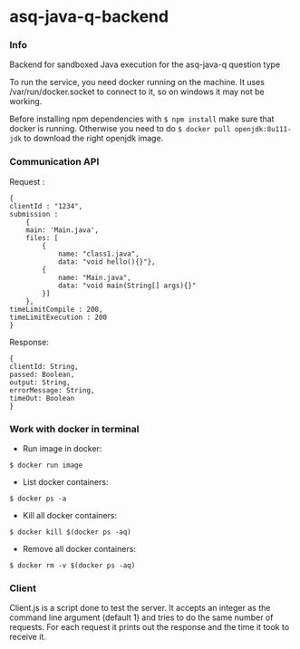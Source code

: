 # asq-java-q-backend

### Info

Backend for sandboxed Java execution for the asq-java-q question type

To run the service, you need docker running on the machine.
It uses /var/run/docker.socket to connect to it, so on windows it may not be working.

Before installing npm dependencies with ```$ npm install``` make sure that docker is running.
Otherwise you need to do ```$ docker pull openjdk:8u111-jdk``` to download the right openjdk image.


### Communication API


Request :
```
{
clientId : "1234",
submission : 
    {
    main: 'Main.java',
    files: [
        {
            name: "class1.java",
            data: "void hello(){}"},
        {
            name: "Main.java",
            data: "void main(String[] args){}"
        }]
    },
timeLimitCompile : 200,
timeLimitExecution : 200
}
```

Response:
```
{
clientId: String,
passed: Boolean,
output: String,
errorMessage: String,
timeOut: Boolean
}
```

### Work with docker in terminal

- Run image in docker: 
```
$ docker run image
```
- List docker containers:
```
$ docker ps -a
```
- Kill all docker containers:
```
$ docker kill $(docker ps -aq)
```
- Remove all docker containers:
```
$ docker rm -v $(docker ps -aq)
```

### Client

Client.js is a script done to test the server. 
It accepts an integer as the command line argument (default 1) and tries to do the same number of requests.
For each request it prints out the response and the time it took to receive it.
